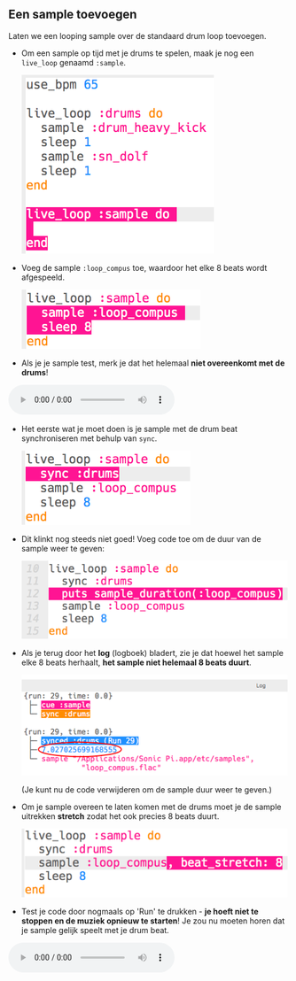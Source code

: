 ## Een sample toevoegen

Laten we een looping sample over de standaard drum loop toevoegen.

+ Om een ​​sample op tijd met je drums te spelen, maak je nog een `live_loop` genaamd `:sample`.
    
    ![screenshot](images/dj-sample-loop.png)

+ Voeg de sample `:loop_compus` toe, waardoor het elke 8 beats wordt afgespeeld.
    
    ![screenshot](images/dj-sample-bug.png)

+ Als je je sample test, merk je dat het helemaal **niet overeenkomt met de drums**!
    
<div id="audio-preview" class="pdf-hidden">
<audio controls preload> 
  <source src="resources/beat-bug.mp3" type="audio/mpeg"> 
Je browser ondersteunt het element <code>audio</code> niet. 
</audio>
</div>

+ Het eerste wat je moet doen is je sample met de drum beat synchroniseren met behulp van `sync`.
    
    ![screenshot](images/dj-sample-sync.png)

+ Dit klinkt nog steeds niet goed! Voeg code toe om de duur van de sample weer te geven:
    
    ![screenshot](images/dj-sample-duration.png)

+ Als je terug door het **log** (logboek) bladert, zie je dat hoewel het sample elke 8 beats herhaalt, **het sample niet helemaal 8 beats duurt**.
    
    ![screenshot](images/dj-sample-log.png)
    
    (Je kunt nu de code verwijderen om de sample duur weer te geven.)

+ Om je sample overeen te laten komen met de drums moet je de sample uitrekken **stretch** zodat het ook precies 8 beats duurt.
    
    ![screenshot](images/dj-sample-stretch.png)

+ Test je code door nogmaals op 'Run' te drukken - **je hoeft niet te stoppen en de muziek opnieuw te starten**! Je zou nu moeten horen dat je sample gelijk speelt met je drum beat.
    
<div id="audio-preview" class="pdf-hidden">
<audio controls preload> 
  <source src="resources/beat-fixed.mp3" type="audio/mpeg"> 
Je browser ondersteunt het element <code>audio</code> niet. 
</audio>
</div>
